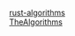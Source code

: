 [rust-algorithms](https://github.com/EbTech/rust-algorithms)  
[TheAlgorithms](https://github.com/TheAlgorithms/Rust)  